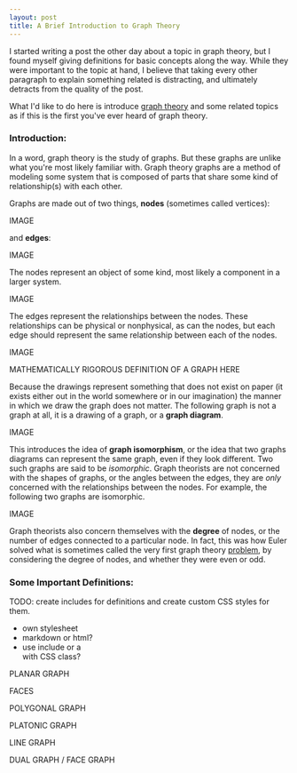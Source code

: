 ```yaml
---
layout: post
title: A Brief Introduction to Graph Theory
---
```


I started writing a post the other day about a topic in graph theory, but I found myself giving definitions for basic concepts along the way. While they were important to the topic at hand, I believe that taking every other paragraph to explain something related is distracting, and ultimately detracts from the quality of the post.

What I'd like to do here is introduce [graph theory](https://en.wikipedia.org/wiki/Graph_theoryhttps://en.wikipedia.org/wiki/Graph_theory) and some related topics as if this is the first you've ever heard of graph theory.

### Introduction:

In a word, graph theory is the study of graphs. But these graphs are unlike what you're most likely familiar with. Graph theory graphs are a method of modeling some system that is composed of parts that share some kind of relationship(s) with each other.

Graphs are made out of two things, **nodes** (sometimes called vertices):

IMAGE

and **edges**:

IMAGE

The nodes represent an object of some kind, most likely a component in a larger system.

IMAGE

The edges represent the relationships between the nodes. These relationships can be physical or nonphysical, as can the nodes, but each edge should represent the same relationship between each of the nodes.

IMAGE

MATHEMATICALLY RIGOROUS DEFINITION OF A GRAPH HERE

Because the drawings represent something that does not exist on paper (it exists either out in the world somewhere or in our imagination) the manner in which we draw the graph does not matter. The following graph is not a graph at all, it is a drawing of a graph, or a **graph diagram**.

IMAGE

This introduces the idea of **graph isomorphism**, or the idea that two graphs diagrams can represent the same graph, even if they look different. Two such graphs are said to be *isomorphic*. Graph theorists are not concerned with the shapes of graphs, or the angles between the edges, they are *only* concerned with the relationships between the nodes. For example, the following two graphs are isomorphic.

IMAGE

Graph theorists also concern themselves with the **degree** of nodes, or the number of edges connected to a particular node. In fact, this was how Euler solved what is sometimes called the very first graph theory [problem](https://en.wikipedia.org/wiki/Seven_Bridges_of_K%C3%B6nigsberg), by considering the degree of nodes, and whether they were even or odd.

### Some Important Definitions:
TODO: create includes for definitions and create custom CSS styles for them.
* own stylesheet
* markdown or html?
* use include or a <div> with CSS class?

PLANAR GRAPH

FACES

POLYGONAL GRAPH

PLATONIC GRAPH

LINE GRAPH

DUAL GRAPH / FACE GRAPH
